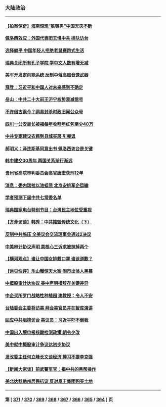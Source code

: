 ### 大陆政治
---
#### [【拍案惊奇】海南惊现“铁链男”中国天灾不断](../../pages/ncid277/n13810847.md) 
#### [佩洛西效应：外国代表团无惧中共 排队访台](../../pages/ncid277/n13811609.md) 
#### [选择躺平 中国年轻人拒绝老鼠赛跑式生活](../../pages/ncid277/n13811578.md) 
#### [瑞典关闭所有孔子学院 学中文人数有增无减](../../pages/ncid277/n13811571.md) 
#### [美军开发定向能系统 反制中俄高超音速武器](../../pages/ncid277/n13811549.md) 
#### [拜登：习近平和中国人对未来感到不确定](../../pages/ncid277/n13811569.md) 
#### [岳山：中共二十大前王沪宁权势衰减信号](../../pages/ncid277/n13811464.md) 
#### [不许借古讽今？网易封杀时政旧闻公众号](../../pages/ncid277/n13811333.md) 
#### [四川一公安局长被揭每年收拜年红包至少40万](../../pages/ncid277/n13811488.md) 
#### [中共专家建议农民到县城买房 引嘲讽](../../pages/ncid277/n13811424.md) 
#### [郝明义：泽连斯基同意出书 佩洛西访台是关键](../../pages/ncid277/n13811133.md) 
#### [韩中建交30周年 两国关系渐行渐远](../../pages/ncid277/n13811343.md) 
#### [贵州省高院审判委员会高官唐宏获刑12年](../../pages/ncid277/n13811130.md) 
#### [消息：委内瑞拉以油抵债 北京安排军企运输](../../pages/ncid277/n13811146.md) 
#### [学者预测下届中共七常委名单](../../pages/ncid277/n13811082.md) 
#### [瑞典国家电台特别节目：台湾民主地位受重视](../../pages/ncid277/n13810737.md) 
#### [【方菲访谈】韩秀：中共摧毁传统文化（下）](../../pages/ncid277/n13810993.md) 
#### [反制中共施压 全美议会交流理事会通过2决议](../../pages/ncid277/n13811053.md) 
#### [中美审计协议声明 美核心三诉求被抹掉两个](../../pages/ncid277/n13810979.md) 
#### [【横河观点】谁让中国女排戴口罩 谁该道歉？](../../pages/ncid277/n13811034.md) 
#### [【远见快评】乐山曝惊天大案 闹市出骇人黑幕](../../pages/ncid277/n13811021.md) 
#### [中概股审计达协议 美中声明措辞存关键差异](../../pages/ncid277/n13810973.md) 
#### [中企买所罗门战略性种植园 澳教授：令人不安](../../pages/ncid277/n13810943.md) 
#### [台陆委会主委将访美 拜会美官员并在智库演讲](../../pages/ncid277/n13810778.md) 
#### [回应中共阻挠访台 美议员：习近平吓不倒我](../../pages/ncid277/n13810941.md) 
#### [中国出入境申报核酸检测政策 朝令夕改](../../pages/ncid277/n13810913.md) 
#### [美中就中概股审计争议达初步协议](../../pages/ncid277/n13810874.md) 
#### [发改委主任何立峰长文谈经济 捧习不提李克强](../../pages/ncid277/n13810803.md) 
#### [【新闻大家谈】前武警军官：揭中共的黑帮操作](../../pages/ncid277/n13810780.md) 
#### [美北达科他州居民抗议 反对阜丰集团购买土地](../../pages/ncid277/n13810771.md) 

---
#### 第 [ [371](./371.md) / [370](./370.md) / [369](./369.md) / [368](./368.md) / [367](./367.md) / [366](./366.md) / [365](./365.md) / [364](./364.md) ] 页
